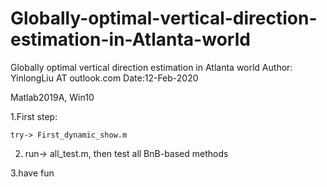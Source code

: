 # Globally-optimal-vertical-direction-estimation-in-Atlanta-world
Globally optimal vertical direction estimation in Atlanta world
Author: YinlongLiu AT outlook.com
Date:12-Feb-2020

Matlab2019A, Win10

1.First step:

    try-> First_dynamic_show.m

2. run-> all_test.m, then test all BnB-based methods 

3.have fun
